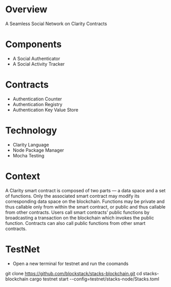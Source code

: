 # Overview
A Seamless Social Network on Clarity Contracts

# Components
- A Social Authenticator
- A Social Activity Tracker

# Contracts
- Authentication Counter
- Authentication Registry
- Authentication Key Value Store

# Technology
- Clarity Language
- Node Package Manager
- Mocha Testing

# Context
A Clarity smart contract is composed of two parts — a data space and a set of functions. Only the associated smart contract may modify its corresponding data space on the blockchain. Functions may be private and thus callable only from within the smart contract, or public and thus callable from other contracts. Users call smart contracts’ public functions by broadcasting a transaction on the blockchain which invokes the public function. Contracts can also call public functions from other smart contracts.

# TestNet

- Open a new terminal for testnet and run the coomands

git clone https://github.com/blockstack/stacks-blockchain.git
cd stacks-blockchain
cargo testnet start --config=testnet/stacks-node/Stacks.toml



